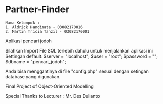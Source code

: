# Partner-Finder

```
Nama Kelompok :
1. Aldrick Handinata - 03082170016
2. Martin Tricia Tanzil - 03082170001
```

Aplikasi pencari jodoh

Silahkan Import File SQL terlebih dahulu untuk menjalankan aplikasi ini
Settingan default:
$server = "localhost";
$user = "root";
$password = "";
$dbname = "pencari_jodoh";

Anda bisa menggantinya di file "config.php" sesuai dengan setingan database yang digunakan.

Final Project of Object-Oriented Modelling

Special Thanks to Lecturer : Mr. Des Dulianto
